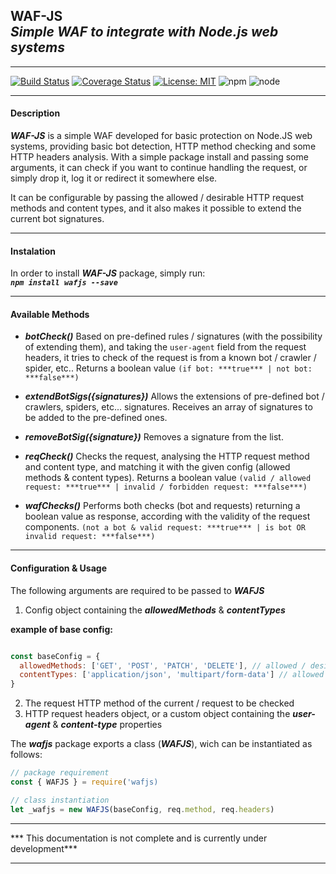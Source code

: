 ## WAF-JS <br> *Simple WAF to integrate with Node.js web systems* 
---

[![Build Status](https://travis-ci.org/undertuga/WAF-JS.svg?branch=master)](https://travis-ci.org/undertuga/WAF-JS)
[![Coverage Status](https://coveralls.io/repos/github/undertuga/WAF-JS/badge.svg?branch=master)](https://coveralls.io/github/undertuga/WAF-JS?branch=master)
[![License: MIT](https://img.shields.io/badge/License-MIT-yellow.svg)](https://github.com/undertuga/WAF-JS/blob/master/LICENSE)
![npm](https://img.shields.io/npm/v/wafjs)
![node](https://img.shields.io/node/v/wafjs)

---

#### Description

***WAF-JS*** is a simple WAF developed for basic protection on Node.JS web systems, providing basic bot detection, HTTP method checking and some HTTP headers analysis.
With a simple package install and passing some arguments, it can check if you want to continue handling the request, or simply drop it, log it or redirect it somewhere else.

It can be configurable by passing the allowed / desirable HTTP request methods and content types, and it also makes it possible to extend the current bot signatures.

---

#### Instalation
In order to install ***WAF-JS*** package, simply run: <br>
***``npm install wafjs --save``***

---

#### Available Methods
- ***botCheck()***
Based on pre-defined rules / signatures (with the possibility of extending them), and taking the ``user-agent`` field from the request headers, it tries to check of the request is from a known bot / crawler / spider, etc.. Returns a boolean value ``(if bot: ***true*** | not bot: ***false***)``

- ***extendBotSigs({signatures})*** 
Allows the extensions of pre-defined bot / crawlers, spiders, etc... signatures. Receives an array of signatures to be added to the pre-defined ones.

- ***removeBotSig({signature})***
Removes a signature from the list.

- ***reqCheck()***
Checks the request, analysing the HTTP request method and content type, and matching it with the given config (allowed methods & content types).
Returns a boolean value ``(valid / allowed request: ***true*** | invalid / forbidden request: ***false***)``

- ***wafChecks()***
Performs both checks (bot and requests) returning a boolean value as response, according with the validity of the request components.
``(not a bot & valid request: ***true*** | is bot OR invalid request: ***false***)``

---

#### Configuration & Usage
The following arguments are required to be passed to  ***WAFJS***
1. Config object containing the ***allowedMethods*** & ***contentTypes***

**example of base config:** 
```javascript

const baseConfig = {
  allowedMethods: ['GET', 'POST', 'PATCH', 'DELETE'], // allowed / desired HTTP methods
  contentTypes: ['application/json', 'multipart/form-data'] // allowed / desired content-types
}

```

2. The request HTTP method of the current / request to be checked
3. HTTP request headers object, or a custom object containing the ***user-agent*** & ***content-type*** properties 

The ***wafjs*** package exports a class (***WAFJS***), wich can be instantiated as follows:
```javascript
// package requirement
const { WAFJS } = require('wafjs) 

// class instantiation
let _wafjs = new WAFJS(baseConfig, req.method, req.headers)

````

---

*** This documentation is not complete and is currently under development***

---